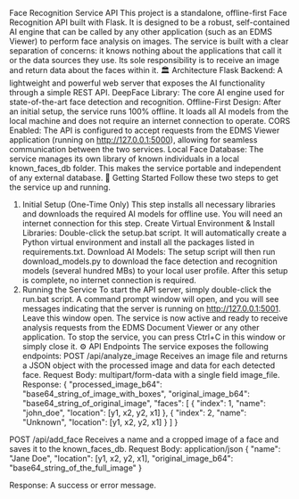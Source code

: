 Face Recognition Service API
This project is a standalone, offline-first Face Recognition API built with Flask. It is designed to be a robust, self-contained AI engine that can be called by any other application (such as an EDMS Viewer) to perform face analysis on images.
The service is built with a clear separation of concerns: it knows nothing about the applications that call it or the data sources they use. Its sole responsibility is to receive an image and return data about the faces within it.
🏛️ Architecture
Flask Backend: A lightweight and powerful web server that exposes the AI functionality through a simple REST API.
DeepFace Library: The core AI engine used for state-of-the-art face detection and recognition.
Offline-First Design: After an initial setup, the service runs 100% offline. It loads all AI models from the local machine and does not require an internet connection to operate.
CORS Enabled: The API is configured to accept requests from the EDMS Viewer application (running on http://127.0.0.1:5000), allowing for seamless communication between the two services.
Local Face Database: The service manages its own library of known individuals in a local known_faces_db folder. This makes the service portable and independent of any external database.
🚀 Getting Started
Follow these two steps to get the service up and running.
1. Initial Setup (One-Time Only)
This step installs all necessary libraries and downloads the required AI models for offline use. You will need an internet connection for this step.
Create Virtual Environment & Install Libraries: Double-click the setup.bat script. It will automatically create a Python virtual environment and install all the packages listed in requirements.txt.
Download AI Models: The setup script will then run download_models.py to download the face detection and recognition models (several hundred MBs) to your local user profile.
After this setup is complete, no internet connection is required.
2. Running the Service
To start the API server, simply double-click the run.bat script.
A command prompt window will open, and you will see messages indicating that the server is running on http://127.0.0.1:5001.
Leave this window open. The service is now active and ready to receive analysis requests from the EDMS Document Viewer or any other application. To stop the service, you can press Ctrl+C in this window or simply close it.
⚙️ API Endpoints
The service exposes the following endpoints:
POST /api/analyze_image
Receives an image file and returns a JSON object with the processed image and data for each detected face.
Request Body: multipart/form-data with a single field image_file.
Response:
{
  "processed_image_b64": "base64_string_of_image_with_boxes",
  "original_image_b64": "base64_string_of_original_image",
  "faces": [
    {
      "index": 1,
      "name": "john_doe",
      "location": [y1, x2, y2, x1]
    },
    {
      "index": 2,
      "name": "Unknown",
      "location": [y1, x2, y2, x1]
    }
  ]
}


POST /api/add_face
Receives a name and a cropped image of a face and saves it to the known_faces_db.
Request Body: application/json
{
  "name": "Jane Doe",
  "location": [y1, x2, y2, x1],
  "original_image_b64": "base64_string_of_the_full_image"
}


Response: A success or error message.

